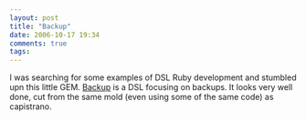 ```yaml
---
layout: post
title: "Backup"
date: 2006-10-17 19:34
comments: true
tags:
---
```

I was searching for some examples of DSL Ruby development and stumbled upn this little GEM. [Backup](http://tech.natemurray.com/backup/) is a DSL focusing on backups. It looks very well done, cut from the same mold (even using some of the same code) as capistrano.